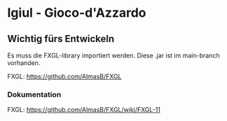 # Igiul - Gioco-d'Azzardo
## Wichtig fürs Entwickeln

Es muss die FXGL-library importiert werden. Diese .jar ist im main-branch vorhanden.

FXGL: https://github.com/AlmasB/FXGL

### Dokumentation

FXGL: https://github.com/AlmasB/FXGL/wiki/FXGL-11
